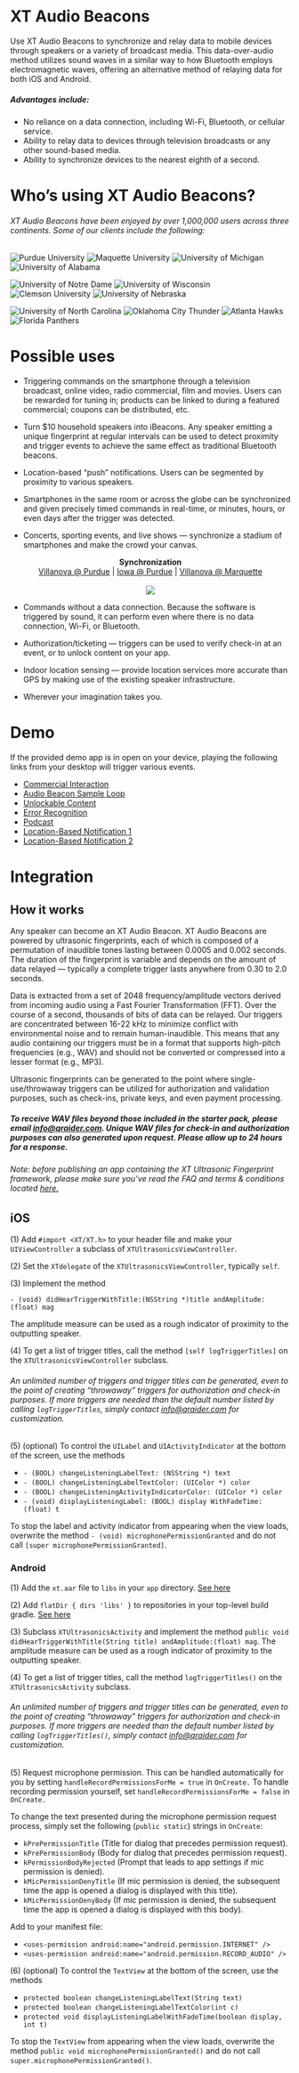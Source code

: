 # XT Audio Beacons

Use XT Audio Beacons to synchronize and relay data to mobile devices through speakers or a variety of broadcast media. This data-over-audio method utilizes sound waves in a similar way to how Bluetooth employs electromagnetic waves, offering an alternative method of relaying data for both iOS and Android.

##### Advantages include:

* No reliance on a data connection, including Wi-Fi, Bluetooth, or cellular service.
* Ability to relay data to devices through television broadcasts or any other sound-based media.
* Ability to synchronize devices to the nearest eighth of a second.

# Who’s using XT Audio Beacons?
###### XT Audio Beacons have been enjoyed by over 1,000,000 users across three continents. Some of our clients include the following:

![Purdue University](http://qraider.com/images/clientssmall/purdue.png "Purdue University")
![Maquette University](http://qraider.com/images/clientssmall/marquette.png "Maquette University")
![University of Michigan](http://qraider.com/images/clientssmall/michiganwolverines.png "University of Michigan")
![University of Alabama](http://qraider.com/images/clientssmall/alabama.png "University of Alabama")

![University of Notre Dame](http://qraider.com/images/clientssmall/notredame.png "University of Notre Dame")
![University of Wisconsin](http://qraider.com/images/clientssmall/wisconsin.png "University of Wisconsin")
![Clemson University](http://qraider.com/images/clientssmall/clemson.png "Clemson University")
![University of Nebraska](http://qraider.com/images/clientssmall/nebraska.png "University of Nebraska")

![University of North Carolina](http://qraider.com/images/clientssmall/northcarolina.png "University of North Carolina")
![Oklahoma City Thunder](http://qraider.com/images/clientssmall/thunderokc.png "Oklahoma City Thunder")
![Atlanta Hawks](http://qraider.com/images/clientssmall/atlantahawks.png "Atlanta Hawks")
![Florida Panthers](http://qraider.com/images/clientssmall/floridapanthers.png "Florida Panthers")


# Possible uses

* Triggering commands on the smartphone through a television broadcast, online video, radio commercial, film and movies. Users can be rewarded for tuning in; products can be linked to during a featured commercial; coupons can be distributed, etc.

* Turn $10 household speakers into iBeacons. Any speaker emitting a unique fingerprint at regular intervals can be used to detect proximity and trigger events to achieve the same effect as traditional Bluetooth beacons.

* Location-based “push” notifications. Users can be segmented by proximity to various speakers.
 
* Smartphones in the same room or across the globe can be synchronized and given precisely timed commands in real-time, or minutes, hours, or even days after the trigger was detected.
 
* Concerts, sporting events, and live shows — synchronize a stadium of smartphones and make the crowd your canvas.

<p align="center">
  <b>Synchronization</b><br>
  <a href="https://youtu.be/ork4Q4eoUg4">Villanova @ Purdue</a> |
  <a href="https://www.youtube.com/watch?v=UkxqUhp2RCk">Iowa @ Purdue</a> |
  <a href="https://www.youtube.com/watch?v=YZZp-idBDpM">Villanova @ Marquette</a>
  <br><br>
  <a href="https://youtu.be/ork4Q4eoUg4"><img src="http://qraider.com/XT/images/purdue.gif"> </a>
</p>
 
* Commands without a data connection. Because the software is triggered by sound, it can perform even where there is no data connection, Wi-Fi, or Bluetooth.
 
* Authorization/ticketing — triggers can be used to verify check-in at an event, or to unlock content on your app.
 
* Indoor location sensing — provide location services more accurate than GPS by making use of the existing speaker infrastructure.

* Wherever your imagination takes you.


# Demo

If the provided demo app is in open on your device, playing the following links from your desktop will trigger various events.


* [Commercial Interaction](http://qraider.com/XT/Demo/product_link.php)
* [Audio Beacon Sample Loop](http://qraider.com/XT/Demo/soundBeaconLoop.wav)
* [Unlockable Content](http://qraider.com/XT/Demo/unlockable_content.php)
* [Error Recognition](http://qraider.com/XT/Demo/simulated_error.php)
* [Podcast](http://qraider.com/XT/Demo/audio_only.wav)
* [Location-Based Notification 1](http://qraider.com/XT/Demo/300-95.wav)
* [Location-Based Notification 2](http://qraider.com/XT/Demo/400-95.wav)

# Integration

## How it works

Any speaker can become an XT Audio Beacon. XT Audio Beacons are powered by ultrasonic fingerprints, each of which is composed of a permutation of inaudible tones lasting between 0.0005 and 0.002 seconds. The duration of the fingerprint is variable and depends on the amount of data relayed — typically a complete trigger lasts anywhere from 0.30 to 2.0 seconds. 

Data is extracted from a set of 2048 frequency/amplitude vectors derived from incoming audio using a Fast Fourier Transformation (FFT). Over the course of a second, thousands of bits of data can be relayed. Our triggers are concentrated between 16-22 kHz to minimize conflict with environmental noise and to remain human-inaudible. This means that any audio containing our triggers must be in a format that supports high-pitch frequencies (e.g., WAV) and should not be converted or compressed into a lesser format (e.g., MP3).

Ultrasonic fingerprints can be generated to the point where single-use/throwaway triggers can be utilized for authorization and validation purposes, such as check-ins, private keys, and even payment processing. 

##### To receive WAV files beyond those included in the starter pack, please email info@qraider.com. Unique WAV files for check-in and authorization purposes can also generated upon request. Please allow up to 24 hours for a response.

###### Note: before publishing an app containing the XT Ultrasonic Fingerprint framework, please make sure you’ve read the FAQ and terms & conditions located [here.](http://qraider.com/XT/FAQ/)

## iOS

(1) Add `#import <XT/XT.h>` to your header file and make your `UIViewController` a subclass of `XTUltrasonicsViewController`.

(2) Set the `XTdelegate` of the `XTUltrasonicsViewController`, typically `self`.

(3) Implement the method

	- (void) didHearTriggerWithTitle:(NSString *)title andAmplitude:(float) mag

The amplitude measure can be used as a rough indicator of proximity to the outputting speaker.

(4) To get a list of trigger titles, call the method `[self logTriggerTitles]` on the `XTUltrasonicsViewController` subclass. 
	
###### An unlimited number of triggers and trigger titles can be generated, even to the point of creating “throwaway” triggers for authorization and check-in purposes. If more triggers are needed than the default number listed by calling `logTriggerTitles`, simply contact info@qraider.com for customization.

(5) (optional) To control the `UILabel` and `UIActivityIndicator` at the bottom of the screen, use the methods 

* `- (BOOL) changeListeningLabelText: (NSString *) text`
* `- (BOOL) changeListeningLabelTextColor: (UIColor *) color`
* `- (BOOL) changeListeningActivityIndicatorColor: (UIColor *) color`
* `- (void) displayListeningLabel: (BOOL) display WithFadeTime: (float) t`

To stop the label and activity indicator from appearing when the view loads, overwrite the method `- (void) microphonePermissionGranted` and do not call `[super microphonePermissionGranted]`.



### Android

(1) Add the `xt.aar` file to `libs` in your `app` directory. [See here](http://qraider.com/XT/images/android_step_one.png "Android - Step 1")

(2) Add `flatDir { dirs 'libs' }` to repositories in your top-level build gradle. [See here](http://qraider.com/XT/images/android_step_two.png "Android - Step 2")

(3) Subclass `XTUltrasonicsActivity` and implement the method `public void didHearTriggerWithTitle(String title) andAmplitude:(float) mag`. The amplitude measure can be used as a rough indicator of proximity to the outputting speaker.

(4) To get a list of trigger titles, call the method `logTriggerTitles()` on the `XTUltrasonicsActivity` subclass. 

###### An unlimited number of triggers and trigger titles can be generated, even to the point of creating “throwaway” triggers for authorization and check-in purposes. If more triggers are needed than the default number listed by calling `logTriggerTitles()`, simply contact info@qraider.com for customization.

(5) Request microphone permission. This can be handled automatically for you by setting `handleRecordPermissionsForMe = true` in `OnCreate.` To handle recording permission yourself, set `handleRecordPermissionsForMe = false` in `OnCreate.` 

To change the text presented during the microphone permission request process, simply set the following (`public static`) strings in `OnCreate`:

* `kPrePermissionTitle` (Title for dialog that precedes permission request).
* `kPrePermissionBody` (Body for dialog that precedes permission request).
* `kPermissionBodyRejected` (Prompt that leads to app settings if mic permission is denied).
* `kMicPermissionDenyTitle` (If mic permission is denied, the subsequent time the app is opened a dialog is displayed with this title).
* `kMicPermissionDenyBody` (If mic permission is denied, the subsequent time the app is opened a dialog is displayed with this body).

Add to your manifest file:

* `<uses-permission android:name="android.permission.INTERNET" />` 
* `<uses-permission android:name="android.permission.RECORD_AUDIO" />`

(6) (optional) To control the `TextView` at the bottom of the screen, use the methods 

* `protected boolean changeListeningLabelText(String text)`
* `protected boolean changeListeningLabelTextColor(int c)`
* `protected void displayListeningLabelWithFadeTime(boolean display, int t)`

To stop the `TextView` from appearing when the view loads, overwrite the method `public void microphonePermissionGranted()` and do not call `super.microphonePermissionGranted()`.
